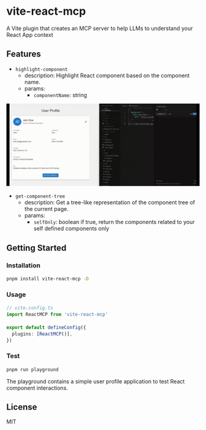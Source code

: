 # vite-react-mcp

A Vite plugin that creates an MCP server to help LLMs to understand your React App context

## Features

- `highlight-component`
  - description: Highlight React component based on the component name.
  - params: 
    - `componentName`: string

![highligh-component](./playground/demo/demo1.gif)

- `get-component-tree`
  - description: Get a tree-like representation of the component tree of the current page.
  - params:
    - `selfOnly`: boolean if true, return the components related to your self defined components only


## Getting Started

### Installation

```bash
pnpm install vite-react-mcp -D
```

### Usage

```ts
// vite.config.ts
import ReactMCP from 'vite-react-mcp'

export default defineConfig({
  plugins: [ReactMCP()],
})
```

### Test

```bash
pnpm run playground
```

The playground contains a simple user profile application to test React component interactions.


## License

MIT 